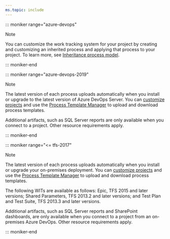 ```yaml
---
ms.topic: include
---
```


::: moniker range="azure-devops"

> [!NOTE]  
> You can customize the work tracking system for your project by creating and customizing an inherited process and applying that process to your project. To learn more, see [Inheritance process model](/azure/devops/organizations/settings/work/inheritance-process-model). 

::: moniker-end

::: moniker range="azure-devops-2019"

> [!NOTE]  
> The latest version of each process uploads automatically when you install or upgrade to the latest version of Azure DevOps Server. You can [customize projects](/azure/devops/reference/on-premises-xml-process-model) and use the [Process Template Manager](/azure/devops/boards/work-items/guidance/manage-process-templates) to upload and download process templates. 
>
> Additional artifacts, such as SQL Server reports are only available when you connect to a project. Other resource requirements apply. 

::: moniker-end

::: moniker range="<= tfs-2017"

> [!NOTE]  
> The latest version of each process uploads automatically when you install or upgrade your on-premises deployment. You can [customize projects](/azure/devops/reference/on-premises-xml-process-model) and use the [Process Template Manager](/azure/devops/boards/work-items/guidance/manage-process-templates) to upload and download process templates. 
>
> The following WITs are available as follows: Epic, TFS 2015 and later versions; 
> Shared Parameters, TFS 2013.2 and later versions; 
> and Test Plan and Test Suite, TFS 2013.3 and later versions.   
>
> Additional artifacts, such as SQL Server reports and SharePoint dashboards, are only available when you connect to a project from an on-premises Azure DevOps. Other resource requirements apply. 

::: moniker-end